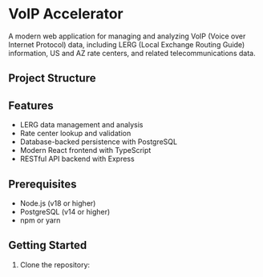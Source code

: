 # VoIP Accelerator

A modern web application for managing and analyzing VoIP (Voice over Internet Protocol) data, including LERG (Local Exchange Routing Guide) information, US and AZ rate centers, and related telecommunications data.

## Project Structure

## Features

- LERG data management and analysis
- Rate center lookup and validation
- Database-backed persistence with PostgreSQL
- Modern React frontend with TypeScript
- RESTful API backend with Express

## Prerequisites

- Node.js (v18 or higher)
- PostgreSQL (v14 or higher)
- npm or yarn

## Getting Started

1. Clone the repository:

